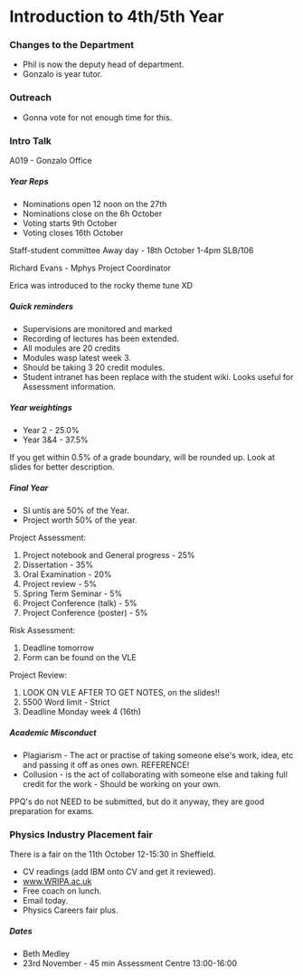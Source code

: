 # Introduction to 4th/5th Year

### Changes to the Department
- Phil is now the deputy head of department.
- Gonzalo is year tutor.

### Outreach
- Gonna vote for not enough time for this.


### Intro Talk
A019 - Gonzalo Office

##### Year Reps
- Nominations open 12 noon on the 27th
- Nominations close on the 6h October
- Voting starts 9th October
- Voting closes 16th October

Staff-student committee Away day - 18th October 1-4pm SLB/106

Richard Evans - Mphys Project Coordinator

Erica was introduced to the rocky theme tune XD

##### Quick reminders
- Supervisions are monitored and marked
- Recording of lectures has been extended.
- All modules are 20 credits
- Modules wasp latest week 3.
- Should be taking 3 20 credit modules.
- Student intranet has been replace with the student wiki. Looks useful for Assessment information.

##### Year weightings
- Year 2 - 25.0%
- Year 3&4 - 37.5%

If you get within 0.5% of a grade boundary, will be rounded up. Look at slides for better description.

##### Final Year
- SI untis are 50% of the Year.
- Project worth 50% of the year.

Project Assessment:
1. Project notebook and General progress - 25%
1. Dissertation - 35%
1. Oral Examination - 20%
1. Project review - 5%
1. Spring Term Seminar - 5%
1. Project Conference (talk) - 5%
1. Project Conference (poster) - 5%

Risk Assessment:
1. Deadline tomorrow
1. Form can be found on the VLE

Project Review:
1. LOOK ON VLE AFTER TO GET NOTES, on the slides!!
1. 5500 Word limit - Strict
1. Deadline Monday week 4 (16th)


##### Academic Misconduct
- Plagiarism - The act or practise of taking someone else's work, idea, etc and passing it off as ones own. REFERENCE!
- Collusion - is the act of collaborating with someone else and taking full credit for the work - Should be working on your own.

PPQ's do not NEED to be submitted, but do it anyway, they are good preparation for exams.

### Physics Industry Placement fair
There is a fair on the 11th October 12-15:30 in Sheffield.

-  CV readings (add IBM onto CV and get it reviewed).
- www.WRIPA.ac.uk
- Free coach on lunch.
- Email today.
- Physics Careers fair plus.

##### Dates
- Beth Medley
- 23rd November - 45 min Assessment Centre 13:00-16:00
